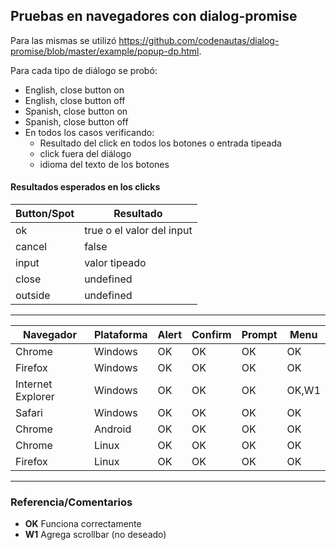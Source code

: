## Pruebas en navegadores con dialog-promise

Para las mismas se utilizó https://github.com/codenautas/dialog-promise/blob/master/example/popup-dp.html.

Para cada tipo de diálogo se probó:
  * English, close button on
  * English, close button off
  * Spanish, close button on
  * Spanish, close button off
  * En todos los casos verificando:
    * Resultado del click en todos los botones o entrada tipeada
    * click fuera del diálogo
    * idioma del texto de los botones


#### Resultados esperados en los clicks

Button/Spot | Resultado
----|----
ok | true o el valor del input
cancel | false
input | valor tipeado
close | undefined
outside | undefined

*** 
Navegador | Plataforma | Alert | Confirm | Prompt | Menu
----|----|----|----|---|----
Chrome | Windows | OK | OK | OK | OK
Firefox | Windows | OK | OK | OK | OK
Internet Explorer | Windows | OK | OK | OK | OK,W1 
Safari | Windows | OK | OK | OK | OK
Chrome | Android | OK | OK | OK | OK
Chrome | Linux | OK | OK | OK | OK
Firefox | Linux | OK | OK | OK | OK

***
### Referencia/Comentarios
- **OK** Funciona correctamente
- **W1** Agrega scrollbar (no deseado)

